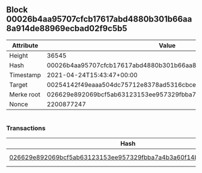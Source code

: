 ## Block 00026b4aa95707cfcb17617abd4880b301b66aa8a914de88969ecbad02f9c5b5

Attribute | Value
--- | ---
Height | 36545
Hash | 00026b4aa95707cfcb17617abd4880b301b66aa8a914de88969ecbad02f9c5b5
Timestamp | 2021-04-24T15:43:47+00:00
Target | 00254142f49eaaa504dc75712e8378ad5316cbcead634704b3734b6271167cc4
Merke root | 026629e892069bcf5ab63123153ee957329fbba7a4b3a60f14be80341a324cae
Nonce | 2200877247

```

```

### Transactions

Hash | Amount
--- | ---
[026629e892069bcf5ab63123153ee957329fbba7a4b3a60f14be80341a324cae](026629e892069bcf5ab63123153ee957329fbba7a4b3a60f14be80341a324cae.md) | 10.00000000 SKEPTI 
